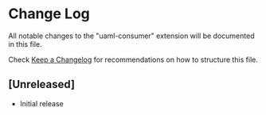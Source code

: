 # Change Log

All notable changes to the "uaml-consumer" extension will be documented in this file.

Check [Keep a Changelog](http://keepachangelog.com/) for recommendations on how to structure this file.

## [Unreleased]

- Initial release